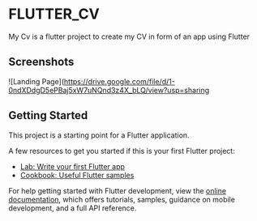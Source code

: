 # FLUTTER_CV

My Cv is a flutter project to create my CV in  form of an app using Flutter

## Screenshots

![Landing Page](https://drive.google.com/file/d/1-0ndXDdgD5ePBaj5xW7uNQnd3z4X_bLQ/view?usp=sharing

## Getting Started

This project is a starting point for a Flutter application.

A few resources to get you started if this is your first Flutter project:

- [Lab: Write your first Flutter app](https://docs.flutter.dev/get-started/codelab)
- [Cookbook: Useful Flutter samples](https://docs.flutter.dev/cookbook)

For help getting started with Flutter development, view the
[online documentation](https://docs.flutter.dev/), which offers tutorials,
samples, guidance on mobile development, and a full API reference.
